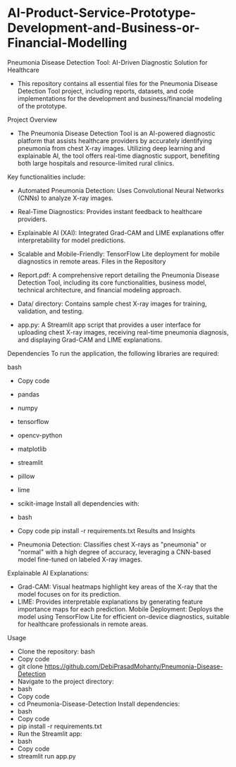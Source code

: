 # AI-Product-Service-Prototype-Development-and-Business-or-Financial-Modelling
Pneumonia Disease Detection Tool: AI-Driven Diagnostic Solution for Healthcare
- This repository contains all essential files for the Pneumonia Disease Detection Tool project, including reports, datasets, and code implementations for the development and business/financial modeling of the prototype.

Project Overview
- The Pneumonia Disease Detection Tool is an AI-powered diagnostic platform that assists healthcare providers by accurately identifying pneumonia from chest X-ray images. Utilizing deep learning and explainable AI, the tool offers real-time diagnostic support, benefiting both large hospitals and resource-limited rural clinics.

Key functionalities include:

- Automated Pneumonia Detection: Uses Convolutional Neural Networks (CNNs) to analyze X-ray images.
- Real-Time Diagnostics: Provides instant feedback to healthcare providers.
- Explainable AI (XAI): Integrated Grad-CAM and LIME explanations offer interpretability for model predictions.
- Scalable and Mobile-Friendly: TensorFlow Lite deployment for mobile diagnostics in remote areas.
Files in the Repository
- Report.pdf: A comprehensive report detailing the Pneumonia Disease Detection Tool, including its core functionalities, business model, technical architecture, and financial modeling approach.

- Data/ directory: Contains sample chest X-ray images for training, validation, and testing.

- app.py: A Streamlit app script that provides a user interface for uploading chest X-ray images, receiving real-time pneumonia diagnosis, and displaying Grad-CAM and LIME explanations.

Dependencies
To run the application, the following libraries are required:

bash
- Copy code
- pandas
- numpy
- tensorflow
- opencv-python
- matplotlib
- streamlit
- pillow
- lime
- scikit-image
Install all dependencies with:

- bash
- Copy code
  pip install -r requirements.txt
Results and Insights
- Pneumonia Detection: Classifies chest X-rays as "pneumonia" or "normal" with a high degree of accuracy, leveraging a CNN-based model fine-tuned on labeled X-ray images.

Explainable AI Explanations:

- Grad-CAM: Visual heatmaps highlight key areas of the X-ray that the model focuses on for its prediction.
- LIME: Provides interpretable explanations by generating feature importance maps for each prediction.
Mobile Deployment: Deploys the model using TensorFlow Lite for efficient on-device diagnostics, suitable for healthcare professionals in remote areas.

Usage
- Clone the repository:
bash
- Copy code
- git clone https://github.com/DebiPrasadMohanty/Pneumonia-Disease-Detection
- Navigate to the project directory:
- bash
- Copy code
- cd Pneumonia-Disease-Detection
Install dependencies:
- bash
- Copy code
- pip install -r requirements.txt
- Run the Streamlit app:
- bash
- Copy code
- streamlit run app.py
